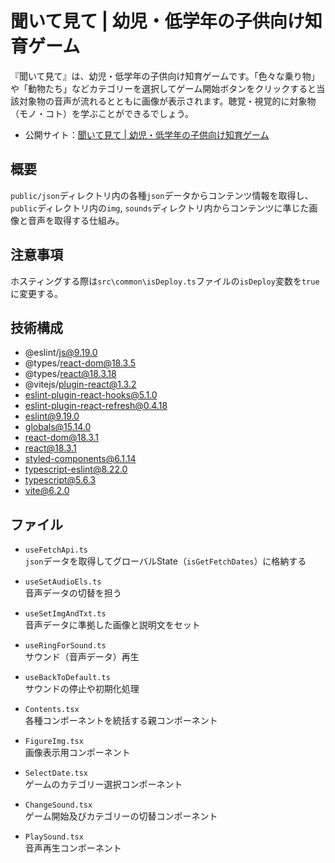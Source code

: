 # 聞いて見て | 幼児・低学年の子供向け知育ゲーム
『聞いて見て』は、幼児・低学年の子供向け知育ゲームです。「色々な乗り物」や「動物たち」などカテゴリーを選択してゲーム開始ボタンをクリックすると当該対象物の音声が流れるとともに画像が表示されます。聴覚・視覚的に対象物（モノ・コト）を学ぶことができるでしょう。

- 公開サイト：[聞いて見て | 幼児・低学年の子供向け知育ゲーム](https://changesound-app.vercel.app/)

## 概要
`public/json`ディレクトリ内の各種`json`データからコンテンツ情報を取得し、`public`ディレクトリ内の`img`, `sounds`ディレクトリ内からコンテンツに準じた画像と音声を取得する仕組み。

## 注意事項
ホスティングする際は`src\common\isDeploy.ts`ファイルの`isDeploy`変数を`true`に変更する。

## 技術構成
- @eslint/js@9.19.0
- @types/react-dom@18.3.5
- @types/react@18.3.18
- @vitejs/plugin-react@1.3.2
- eslint-plugin-react-hooks@5.1.0
- eslint-plugin-react-refresh@0.4.18
- eslint@9.19.0
- globals@15.14.0
- react-dom@18.3.1
- react@18.3.1
- styled-components@6.1.14
- typescript-eslint@8.22.0
- typescript@5.6.3
- vite@6.2.0

## ファイル
- `useFetchApi.ts`<br />
`json`データを取得してグローバルState（`isGetFetchDates`）に格納する

- `useSetAudioEls.ts`<br />
音声データの切替を担う

- `useSetImgAndTxt.ts`<br />
音声データに準拠した画像と説明文をセット

- `useRingForSound.ts`<br />
サウンド（音声データ）再生

- `useBackToDefault.ts`<br />
サウンドの停止や初期化処理

- `Contents.tsx`<br />
各種コンポーネントを統括する親コンポーネント

- `FigureImg.tsx`<br />
画像表示用コンポーネント

- `SelectDate.tsx`<br />
ゲームのカテゴリー選択コンポーネント

- `ChangeSound.tsx`<br />
ゲーム開始及びカテゴリーの切替コンポーネント

- `PlaySound.tsx`<br />
音声再生コンポーネント